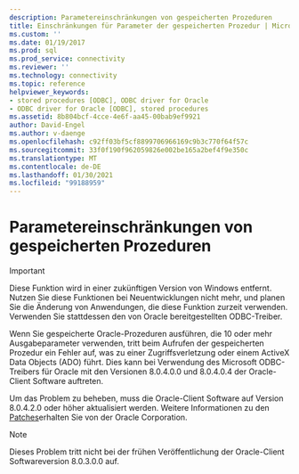 ```yaml
---
description: Parametereinschränkungen von gespeicherten Prozeduren
title: Einschränkungen für Parameter der gespeicherten Prozedur | Microsoft-Dokumentation
ms.custom: ''
ms.date: 01/19/2017
ms.prod: sql
ms.prod_service: connectivity
ms.reviewer: ''
ms.technology: connectivity
ms.topic: reference
helpviewer_keywords:
- stored procedures [ODBC], ODBC driver for Oracle
- ODBC driver for Oracle [ODBC], stored procedures
ms.assetid: 8b804bcf-4cce-4e6f-aa45-00bab9ef9921
author: David-Engel
ms.author: v-daenge
ms.openlocfilehash: c92ff03bf5cf8899706966169c9b3c770f64f57c
ms.sourcegitcommit: 33f0f190f962059826e002be165a2bef4f9e350c
ms.translationtype: MT
ms.contentlocale: de-DE
ms.lasthandoff: 01/30/2021
ms.locfileid: "99188959"
---
```

# <a name="stored-procedure-parameter-limitations"></a>Parametereinschränkungen von gespeicherten Prozeduren
> [!IMPORTANT]  
>  Diese Funktion wird in einer zukünftigen Version von Windows entfernt. Nutzen Sie diese Funktionen bei Neuentwicklungen nicht mehr, und planen Sie die Änderung von Anwendungen, die diese Funktion zurzeit verwenden. Verwenden Sie stattdessen den von Oracle bereitgestellten ODBC-Treiber.  
  
 Wenn Sie gespeicherte Oracle-Prozeduren ausführen, die 10 oder mehr Ausgabeparameter verwenden, tritt beim Aufrufen der gespeicherten Prozedur ein Fehler auf, was zu einer Zugriffsverletzung oder einem ActiveX Data Objects (ADO) führt. Dies kann bei Verwendung des Microsoft ODBC-Treibers für Oracle mit den Versionen 8.0.4.0.0 und 8.0.4.0.4 der Oracle-Client Software auftreten.  
  
 Um das Problem zu beheben, muss die Oracle-Client Software auf Version 8.0.4.2.0 oder höher aktualisiert werden. Weitere Informationen zu den [Patches](../../odbc/microsoft/oracle-software-patches.md)erhalten Sie von der Oracle Corporation.  
  
> [!NOTE]  
>  Dieses Problem tritt nicht bei der frühen Veröffentlichung der Oracle-Client Softwareversion 8.0.3.0.0 auf.
